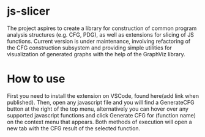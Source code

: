 # js-slicer

The project aspires to create a library for construction of common program analysis structures (e.g. CFG, PDG),
as well as extensions for slicing of JS functions. Current version is under maintenance, involving refactoring of the CFG construction subsystem and providing simple utilities for visualization of generated graphs with the help of the GraphViz library.

# How to use

First you need to install the extension on VSCode, found here(add link when published). 
Then, open any javascript file and you will find a GenerateCFG button at the right of the top menu, alternatively you can hover over any supported javascript functions and click Generate CFG for (function name) on the context menu that appears.
Both methods of execution will open a new tab with the CFG result of the selected function.
